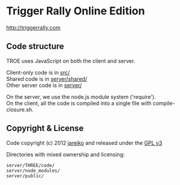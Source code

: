 Trigger Rally Online Edition
============================

http://triggerrally.com

Code structure
--------------

TROE uses JavaScript on both the client and server.

Client-only code is in [src/](https://github.com/CodeArtemis/TriggerRally/tree/master/src)  
Shared code is in [server/shared/](https://github.com/jareiko/TriggerRallyOE/tree/master/server/shared)  
Other server code is in [server/](https://github.com/CodeArtemis/TriggerRally/tree/master/server)


On the server, we use the node.js module system ('require').  
On the client, all the code is compiled into a single file with compile-closure.sh.

Copyright & License
-------------------

Code copyright (c) 2012 [jareiko](https://github.com/jareiko)
and released under the [GPL v3](http://www.gnu.org/licenses/gpl-3.0.html)

Directories with mixed ownership and licensing:

    server/THREE/code/
    server/node_modules/
    server/public/
